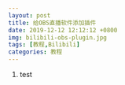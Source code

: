 ```yaml
---
layout: post
title: 给OBS直播软件添加插件
date: 2019-12-12 12:12:12 +0800
img: bilibili-obs-plugin.jpg
tags: [教程,Bilibili]
categories: 教程
---
```


1. test
